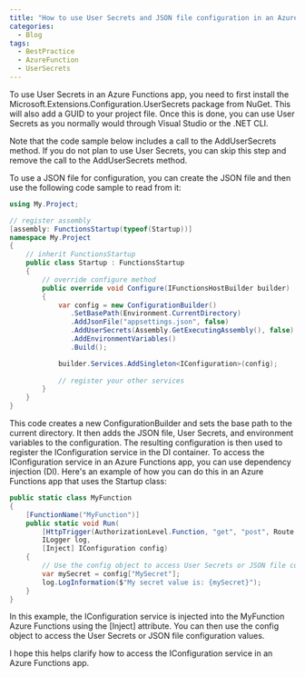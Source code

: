 ```yaml
---
title: "How to use User Secrets and JSON file configuration in an Azure Functions app"
categories:
  - Blog
tags:
  - BestPractice
  - AzureFunction
  - UserSecrets
---
```


To use User Secrets in an Azure Functions app, you need to first install the Microsoft.Extensions.Configuration.UserSecrets package from NuGet. This will also add a GUID to your project file. Once this is done, you can use User Secrets as you normally would through Visual Studio or the .NET CLI.

Note that the code sample below includes a call to the AddUserSecrets method. If you do not plan to use User Secrets, you can skip this step and remove the call to the AddUserSecrets method.

To use a JSON file for configuration, you can create the JSON file and then use the following code sample to read from it:

```cs
using My.Project;

// register assembly
[assembly: FunctionsStartup(typeof(Startup))]
namespace My.Project
{
    // inherit FunctionsStartup
    public class Startup : FunctionsStartup
    {
        // override configure method
        public override void Configure(IFunctionsHostBuilder builder)
        {
            var config = new ConfigurationBuilder()
               .SetBasePath(Environment.CurrentDirectory)
               .AddJsonFile("appsettings.json", false)
               .AddUserSecrets(Assembly.GetExecutingAssembly(), false)
               .AddEnvironmentVariables()
               .Build();

            builder.Services.AddSingleton<IConfiguration>(config);
            
            // register your other services
        }
    }
}
```

This code creates a new ConfigurationBuilder and sets the base path to the current directory. It then adds the JSON file, User Secrets, and environment variables to the configuration. The resulting configuration is then used to register the IConfiguration service in the DI container.
To access the IConfiguration service in an Azure Functions app, you can use dependency injection (DI). Here's an example of how you can do this in an Azure Functions app that uses the Startup class:
```cs
public static class MyFunction
{
    [FunctionName("MyFunction")]
    public static void Run(
        [HttpTrigger(AuthorizationLevel.Function, "get", "post", Route = null)] HttpRequest req,
        ILogger log,
        [Inject] IConfiguration config)
    {
        // Use the config object to access User Secrets or JSON file configuration values
        var mySecret = config["MySecret"];
        log.LogInformation($"My secret value is: {mySecret}");
    }
}
```
In this example, the IConfiguration service is injected into the MyFunction Azure Functions using the [Inject] attribute. You can then use the config object to access the User Secrets or JSON file configuration values.

I hope this helps clarify how to access the IConfiguration service in an Azure Functions app.
